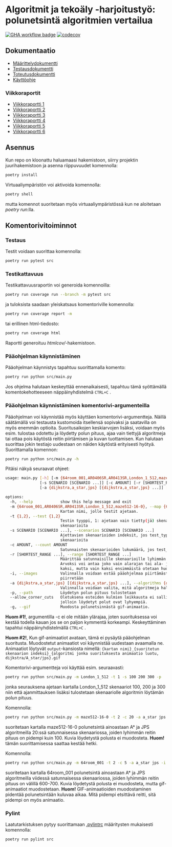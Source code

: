 # Algoritmit ja tekoäly -harjoitustyö: polunetsintä algoritmien vertailua
[![GHA workflow badge](https://github.com/Wincewind/tiralabra/workflows/CI/badge.svg)](https://github.com/Wincewind/tiralabra/actions/workflows/main.yml)
[![codecov](https://codecov.io/gh/Wincewind/tiralabra/graph/badge.svg?token=TGY0XJ0UZM)](https://codecov.io/gh/Wincewind/tiralabra)

## Dokumentaatio
- [Määrittelydokumentti](dokumentaatio/Määrittelydokumentti.md)
- [Testausdokumentti](dokumentaatio/Testausdokumentti.md)
- [Toteutusdokumentti](dokumentaatio/Toteutusdokumentti.md)
- [Käyttöohje](README.md#p%C3%A4%C3%A4ohjelman-k%C3%A4ynnist%C3%A4minen)

### Viikkoraportit
- [Viikkoraportti 1](dokumentaatio/viikkoraportit/viikkoraportti_1.md)
- [Viikkoraportti 2](dokumentaatio/viikkoraportit/viikkoraportti_2.md)
- [Viikkoraportti 3](dokumentaatio/viikkoraportit/viikkoraportti_3.md)
- [Viikkoraportti 4](dokumentaatio/viikkoraportit/viikkoraportti_4.md)
- [Viikkoraportti 5](dokumentaatio/viikkoraportit/viikkoraportti_5.md)
- [Viikkoraportti 6](dokumentaatio/viikkoraportit/viikkoraportti_6.md)

## Asennus
Kun repo on kloonattu haluamaasi hakemistoon, siirry projektin juurihakemistoon ja asenna riippuvuudet komennolla:
```bash
poetry install
```
Virtuaaliympäristön voi aktivoida komennolla:
```bash
poetry shell
```
mutta komennot suoritetaan myös virtuaaliympäristössä kun ne aloitetaan _poetry run_:lla.

## Komentorivitoiminnot

### Testaus
Testit voidaan suorittaa komennolla:
```bash
poetry run pytest src
```

### Testikattavuus
Testikattavuusraportin voi generoida komennoilla:
```bash
poetry run coverage run --branch -m pytest src
```
ja tuloksista saadaan yleiskatsaus komentoriville komennolla:
```bash
poetry run coverage report -m
```
tai erillinen html-tiedosto:
```bash
poetry run coverage html
```
Raportti generoituu _htmlcov/_-hakemistoon.

### Pääohjelman käynnistäminen
Pääohjelman käynnistys tapahtuu suorittamalla komento:

```bash
poetry run python src/main.py
```
Jos ohjelma halutaan keskeyttää ennenaikaisesti, tapahtuu tämä syöttämällä komentokehotteeseen näppäinyhdistelmä `CTRL+C` .

### Pääohjelman käynnistäminen komentorivi-argumenteilla
Pääohjelman voi käynnistää myös käyttäen komentorivi-argumentteja. Näillä säätämällä voi testausta kustomoida itsellensä sopivaksi ja saatavilla on myös enemmän optioita. Suoritusaikojen keskiarvojen lisäksi, voidaan myös esim. tulostaa odotettu ja löydetty polun pituus, ajaa vain tiettyjä algoritmeja tai ottaa pois käytöstä reitin piirtämisen ja kuvan tuottamisen. Kun halutaan suorittaa jokin testiajo uudestaan on näiden käytöstä erityisesti hyötyä. Suorittamalla komennon:
```bash
poetry run python src/main.py -h
```
Pitäisi näkyä seuraavat ohjeet:
```bash
usage: main.py [-h] [-m {64room_001,AR0406SR,AR0413SR,London_1_512,maze512-16-0}] [-t {1,2}]
               [-s SCENARIO [SCENARIO ...]] [-c AMOUNT] [-r [SHORTEST_RANGE ...]] [-i]
               [-a {dijkstra,a_star,jps} [{dijkstra,a_star,jps} ...]] [-p] [--allow_corner_cuts] [-g]

options:
  -h, --help            show this help message and exit
  -m {64room_001,AR0406SR,AR0413SR,London_1_512,maze512-16-0}, --map {64room_001,AR0406SR,AR0413SR,London_1_512,maze512-16-0}
                        Kartan nimi, jolle testit ajetaan.
  -t {1,2}, --test {1,2}
                        Testin tyyppi, 1: ajetaan vain tietty(jä) skenaario(ita), 2: ajetaan x määrä satunnaisia
                        skenaarioita
  -s SCENARIO [SCENARIO ...], --scenarios SCENARIO [SCENARIO ...]
                        Ajettavien skenaarioiden indeksit, jos test_type=1. Huom. eri kartoilla on eri määrä ajettavia
                        skenaarioita
  -c AMOUNT, --count AMOUNT
                        Satunnaisten skenaarioiden lukumäärä, jos test_type=2
  -r [SHORTEST_RANGE ...], --range [SHORTEST_RANGE ...]
                        Määrittää satunnaisille skenaarioille lyhimmän polun ala- ja/tai ylärajan, jos test_type=2.
                        Arvoksi voi antaa joko vain alarajan tai ala- ja ylärajan. Arvoja voi syöttää enemmän kuin
                        kaksi, mutta vain kaksi ensimmäistä otetaan huomioon.
  -i, --images          Valinnalla voidaan estää pääohjelmaa piirtämästä kuvia algoritmien testeistä. Oletuksena kuvat
                        piirretään
  -a {dijkstra,a_star,jps} [{dijkstra,a_star,jps} ...], --algorithms {dijkstra,a_star,jps} [{dijkstra,a_star,jps} ...]
                        Valinnalla voidaan valita, mitä algoritmeja halutaan testata
  -p, --path            Löydetyn polun pituus tulostetaan
  --allow_corner_cuts   Oletuksena esteiden kulmien leikkausta ei sallita. Tällä argumentilla voidaan se mahdollistaa,
                        jolloin löydetyt polut ovat lyhyempiä.
  -g, --gif             Muodosta polunetsinnästä gif-animaatio.
```
**Huom #1!**, argumentilla -c ei ole mitään ylärajaa, joten suorituksessa voi kestää todella kauan jos se on paljon kymmentä korkeampi. Keskeyttäminen tapahtui näppäinyhdistelmällä `CTRL+C` .

**Huom #2!**, Kun gif-animaatiot avataan, tämä ei pysäytä pääohjelman suoritusta. Muodostetut animaatiot voi käynnistää uudestaan avaamalla ne. Animaatiot löytyvät `output`-kansiosta nimellä:
`{kartan nimi}_{suoritetun skenaarion indeksi}_{algoritmi jonka suorituksesta animaatio luotu, dijkstra/A_star/jps}.gif`

Komentorivi-argumentteja voi käyttää esim. seuraavasti:
```bash
poetry run python src/main.py -m London_1_512 -t 1 -s 100 200 300 -p
```
jonka seurauksena ajetaan kartalla London_1_512 skenaariot 100, 200 ja 300 niin että ajanmittauksen lisäksi tulostetaan skenaariolle algoritmin löytämän polun pituus.

Komennolla:
```bash
poetry run python src/main.py -m maze512-16-0 -t 2 -c 20 -a a_star jps -i -r 100
```
suoritetaan kartalla maze512-16-0 polunetsintä ainoastaan A* ja JPS algoritmeilla 20:ssä satunnaisessa skenaariossa, joiden lyhimmän reitin pituus on pidempi kuin 100. Kuvia löydetystä polusta ei muodosteta. **Huom!** tämän suorittamisessa saattaa kestää hetki.

Komennolla:
```bash
poetry run python src/main.py -m 64room_001 -t 2 -c 5 -a a_star jps -i -g -r 600 700
```
suoritetaan kartalla 64room_001 polunetsintä ainoastaan A* ja JPS algoritmeilla viidessä satunnaisessa skenaariossa, joiden lyhimmän reitin pituus on välillä 600-700. Kuvia löydetystä polusta ei muodosteta, mutta gif-animaatiot muodostetaan. **Huom!** GIF-animaatioiden muodostaminen pidentää polunetsintään kuluvaa aikaa. Mitä pidempi etsittävä reitti, sitä pidempi on myös animaatio. 

### Pylint

Laatutarkistuksen pytyy suorittamaan [.pylintrc](.pylintrc) määritysten mukaisesti komennolla:

```bash
poetry run pylint src
```
